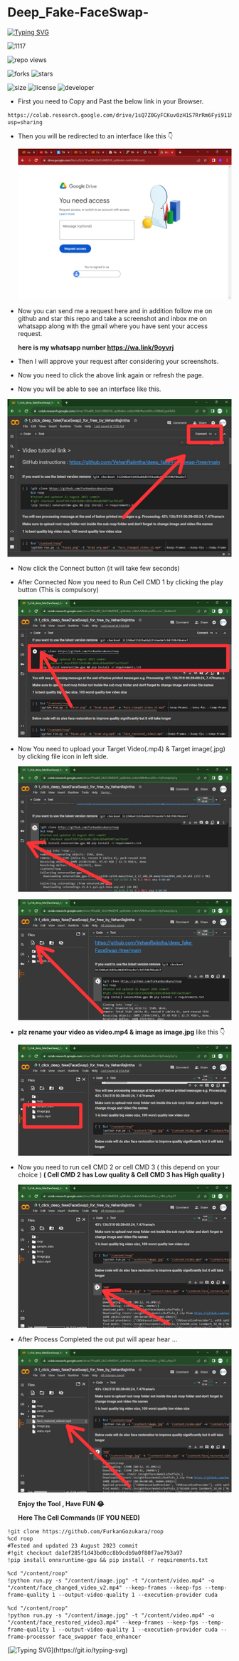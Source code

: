 # Deep_Fake-FaceSwap-

[![Typing SVG](https://readme-typing-svg.demolab.com?font=Space+Grotesk&pause=1000&color=1AF72F&random=false&width=435&lines=Redy+to+Experience+;Next+Generation+Technology;Ya+Its+DeepFake+Technology)](https://git.io/typing-svg)


![1117](1117.gif)






 ![repo views](https://hits.seeyoufarm.com/api/count/incr/badge.svg?url=https%3A%2F%2Fgithub.com%2FVehanRajintha%2FDeep_Fake-FaceSwap-&count_bg=%2379C83D&title_bg=%23555555&icon=gitpod.svg&icon_color=%23E7E7E7&title=Views&edge_flat=false)


![forks](https://img.shields.io/github/forks/VehanRajintha/Deep_Fake-FaceSwap-?label=Forks&style=social)
![stars](https://img.shields.io/github/stars/VehanRajintha/Deep_Fake-FaceSwap-?style=social)

![size](https://img.shields.io/github/repo-size/VehanRajintha/Deep_Fake-FaceSwap-?color=purple&label=Repo%20Size&style=plastic)
![license](https://img.shields.io/github/license/VehanRajintha/Deep_Fake-FaceSwap-?color=purple&label=License&style=plastic)
![developer](https://img.shields.io/static/v1?label=Author&message=Vehan%20Rajintha&color=purple&style=plastic)


- First you need to Copy and Past the below link in your Browser.

````
https://colab.research.google.com/drive/1sQ7Z0GyFCKuv0zH1S7RrRm6Fyi911hP0?usp=sharing
````

- Then you will be redirected to an interface like this 👇

  ![pic](pic.jpg)

- Now you can send me a request here and in addition follow me on github and star this repo and take a screenshot and inbox me on 
  whatsapp along with the gmail where you have sent your access request.
  
  **here is my whatsapp number https://wa.link/9oyvrj**

-  Then I will approve your request after considering your screenshots.
-  Now you need to click the above link again or refresh the page.
-  Now you will be able to see an interface like this.
  
  ![pic2](pic2.jpg)

- Now click the Connect button (it will take few seconds)
  
- After Connected Now you need to Run Cell CMD 1 by clicking the play button (This is compulsory)

  ![pic3](pic3.jpg)


- Now You need to upload your Target Video(.mp4) & Target image(.jpg) by clicking file icon in left side.

    ![pic4](pic4.jpg)
  
    ![pic5](pic5.jpg)

- **plz rename your video as video.mp4 & image as image.jpg** like this 👇
 
    
  ![pic6](pic6.jpg)

- Now you need to run cell CMD 2 or cell CMD 3 ( this depend on your choice )
    **( Cell CMD 2 has Low quality & Cell CMD 3 has High quality )**


  ![pic7](pic7.jpg)

- After Process Completed the out put will apear hear ...

  ![pic8](pic8.jpg)

  **Enjoy the Tool , Have FUN 😂**

  **Here The Cell Commands (IF YOU NEED)**
  
````
!git clone https://github.com/FurkanGozukara/roop
%cd roop
#Tested and updated 23 August 2023 commit
#!git checkout da1ef285f1d43bd0cc8b9cdb9a0f80f7ae793a97
!pip install onnxruntime-gpu && pip install -r requirements.txt
````

 ````
%cd "/content/roop"
!python run.py -s "/content/image.jpg" -t "/content/video.mp4" -o "/content/face_changed_video_v2.mp4" --keep-frames --keep-fps --temp-frame-quality 1 --output-video-quality 1 --execution-provider cuda
````

````
%cd "/content/roop"
!python run.py -s "/content/image.jpg" -t "/content/video.mp4" -o "/content/face_restored_video3.mp4" --keep-frames --keep-fps --temp-frame-quality 1 --output-video-quality 1 --execution-provider cuda --frame-processor face_swapper face_enhancer
````

  [![Typing SVG](https://readme-typing-svg.demolab.com?font=Space+Grotesk&pause=1000&color=F73E07&random=false&width=435&lines=%F0%9F%9A%AB+This+Does+not+Support+Porn+content+;I+am+not+responsible+for+any+actions+you+take+;using+this+Tool+...)](https://git.io/typing-svg)
  

  


